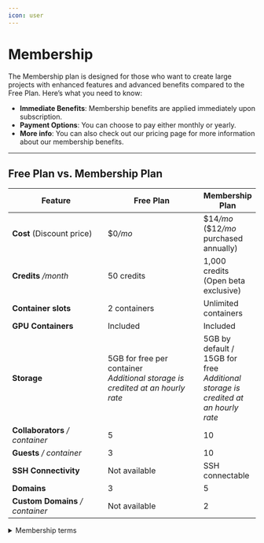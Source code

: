 ```yaml
---
icon: user
---
```


# Membership

The Membership plan is designed for those who want to create large projects with enhanced features and advanced benefits compared to the Free Plan. Here’s what you need to know:

* **Immediate Benefits**: Membership benefits are applied immediately upon subscription.
* **Payment Options**: You can choose to pay either monthly or yearly.
* **More info**: You can also check out our pricing page for more information about our membership benefits.

***

## Free Plan vs. Membership Plan&#x20;

<table><thead><tr><th width="217">Feature</th><th width="231">Free Plan</th><th>Membership Plan </th></tr></thead><tbody><tr><td><strong>Cost</strong> (Discount price)</td><td>$0<em>/mo</em></td><td>$14<em>/mo</em> ($12<em>/mo</em> purchased annually)</td></tr><tr><td><strong>Credits</strong> <em>/month</em></td><td>50 credits</td><td>1,000 credits (Open beta exclusive) </td></tr><tr><td><strong>Container slots</strong></td><td>2 containers</td><td>Unlimited containers</td></tr><tr><td><strong>GPU Containers</strong></td><td>Included</td><td>Included</td></tr><tr><td><strong>Storage</strong></td><td>5GB for free per container<br><em>Additional storage is credited at an hourly rate</em></td><td>5GB by default / 15GB for free<br><em>Additional storage is credited at an hourly rate</em></td></tr><tr><td><strong>Collaborators</strong> <em>/ container</em></td><td>5</td><td>10</td></tr><tr><td><strong>Guests</strong> <em>/ container</em></td><td>3</td><td>10</td></tr><tr><td><strong>SSH Connectivity</strong></td><td>Not available</td><td>SSH connectable</td></tr><tr><td><strong>Domains</strong></td><td>3</td><td>5</td></tr><tr><td><strong>Custom Domains</strong> <em>/ container</em></td><td>Not available</td><td>2</td></tr></tbody></table>



<details>

<summary>Membership terms</summary>

This policy forms part of the Arkain Service Terms and Conditions and is subject to the terms and conditions of the Arkain Service Terms and Conditions if not specified in this policy.

Members are deemed to have agreed to a one-month/one-year periodic automatic payment agreement by paying for their Arkain membership. The amount used in the following payment cycle will be charged to the registered payment method.

Members can withdraw their subscription within 7 days from the date of subscription, provided that the credits received as a membership benefit have not been used. However, if the contents of the contract are different from the contents indicated or advertised by the company or are implemented differently from the contents of the contract, the subscription can be withdrawn within one month from the date of subscription, or within 14 days from the date of knowing or knowing the fact.\
The refund amount will be calculated based on the following formulas.\
Used Amount = (Total Billed Amount / Number of days in subscription period) x (Number of days elapsed since the Subscription Billing Date)\
Refund Amount = Total Billed Amount - Used Amount\
Calculation Basis:\
The number of days in the subscription period is calculated as 365 days for annual subscriptions and 30.5 days for monthly subscriptions.

Members may cancel the automatic renewal of their subscription agreement at any time, following the instructions provided online. If the member chooses to cancel the automatic renewal during the subscription contract period, the member can use the service for the remainder of the contract.

Arkain may offer membership subscription benefits based on promotion or members' activities, and the terms and details of the membership offer will be announced separately through Arkain.

If the member's use of the service is restricted or leaves the member due to reasons attributable to the member, such as the terms of use, the subscription contract will be canceled, and repayment and compensation for the canceled subscription cannot be requested.

Members cannot transfer membership subscription agreements to other members.

If you paid for your membership with a card, then canceling a payment will cancel to the card you paid with.

</details>

